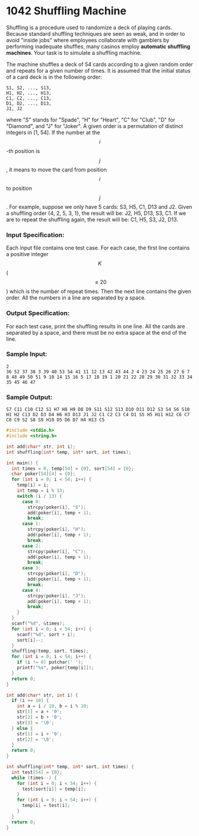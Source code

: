# 1042 Shuffling Machine
Shuffling is a procedure used to randomize a deck of playing cards.  Because standard shuffling techniques are seen as weak, and in order to avoid "inside jobs" where employees collaborate with gamblers by performing inadequate shuffles, many casinos employ <b>automatic shuffling machines</b>.  Your task is to simulate a shuffling machine.

The machine shuffles a deck of 54 cards according to a given random order and repeats for a given number of times.  It is assumed that the initial status of a card deck is in the following order:
```
S1, S2, ..., S13, 
H1, H2, ..., H13, 
C1, C2, ..., C13, 
D1, D2, ..., D13, 
J1, J2
```
where "S" stands for "Spade", "H" for "Heart", "C" for "Club", "D" for "Diamond", and "J" for "Joker".  A given order is a permutation of distinct integers in [1, 54].  If the number at the $$i$$-th position is $$j$$, it means to move the card from position $$i$$ to position $$j$$.  For example, suppose we only have 5 cards: S3, H5, C1, D13 and J2.  Given a shuffling order {4, 2, 5, 3, 1}, the result will be: J2, H5, D13, S3, C1.  If we are to repeat the shuffling again, the result will be: C1, H5, S3, J2, D13.

### Input Specification:

Each input file contains one test case.  For each case, the first line contains a positive integer $$K$$ ($$\le 20$$) which is the number of repeat times.  Then the next line contains the given order.  All the numbers in a line are separated by a space.

### Output Specification:

For each test case, print the shuffling results in one line.  All the cards are separated by a space, and there must be no extra space at the end of the line.

### Sample Input:
```in
2
36 52 37 38 3 39 40 53 54 41 11 12 13 42 43 44 2 4 23 24 25 26 27 6 7 8 48 49 50 51 9 10 14 15 16 5 17 18 19 1 20 21 22 28 29 30 31 32 33 34 35 45 46 47
```

### Sample Output:
```out
S7 C11 C10 C12 S1 H7 H8 H9 D8 D9 S11 S12 S13 D10 D11 D12 S3 S4 S6 S10 H1 H2 C13 D2 D3 D4 H6 H3 D13 J1 J2 C1 C2 C3 C4 D1 S5 H5 H11 H12 C6 C7 C8 C9 S2 S8 S9 H10 D5 D6 D7 H4 H13 C5
```
```cpp
#include <stdio.h>
#include <string.h>

int add(char* str, int i);
int shuffling(int* temp, int* sort, int times);

int main() {
  int times = 0, temp[54] = {0}, sort[54] = {0};
  char poker[54][4] = {0};
  for (int i = 0; i < 54; i++) {
    temp[i] = i;
    int temp = i % 13;
    switch (i / 13) {
      case 0:
        strcpy(poker[i], "S");
        add(poker[i], temp + 1);
        break;
      case 1:
        strcpy(poker[i], "H");
        add(poker[i], temp + 1);
        break;
      case 2:
        strcpy(poker[i], "C");
        add(poker[i], temp + 1);
        break;
      case 3:
        strcpy(poker[i], "D");
        add(poker[i], temp + 1);
        break;
      case 4:
        strcpy(poker[i], "J");
        add(poker[i], temp + 1);
        break;
    }
  }
  scanf("%d", &times);
  for (int i = 0; i < 54; i++) {
    scanf("%d", sort + i);
    sort[i]--;
  }
  shuffling(temp, sort, times);
  for (int i = 0; i < 54; i++) {
    if (i != 0) putchar(' ');
    printf("%s", poker[temp[i]]);
  }
  return 0;
}

int add(char* str, int i) {
  if (i >= 10) {
    int a = i / 10, b = i % 10;
    str[1] = a + '0';
    str[2] = b + '0';
    str[3] = '\0';
  } else {
    str[1] = i + '0';
    str[2] = '\0';
  }
  return 0;
}

int shuffling(int* temp, int* sort, int times) {
  int test[54] = {0};
  while (times--) {
    for (int i = 0; i < 54; i++) {
      test[sort[i]] = temp[i];
    }
    for (int i = 0; i < 54; i++) {
      temp[i] = test[i];
    }
  }
  return 0;
}
```